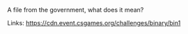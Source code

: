 A file from the government, what does it mean?

Links: https://cdn.event.csgames.org/challenges/binary/bin1
